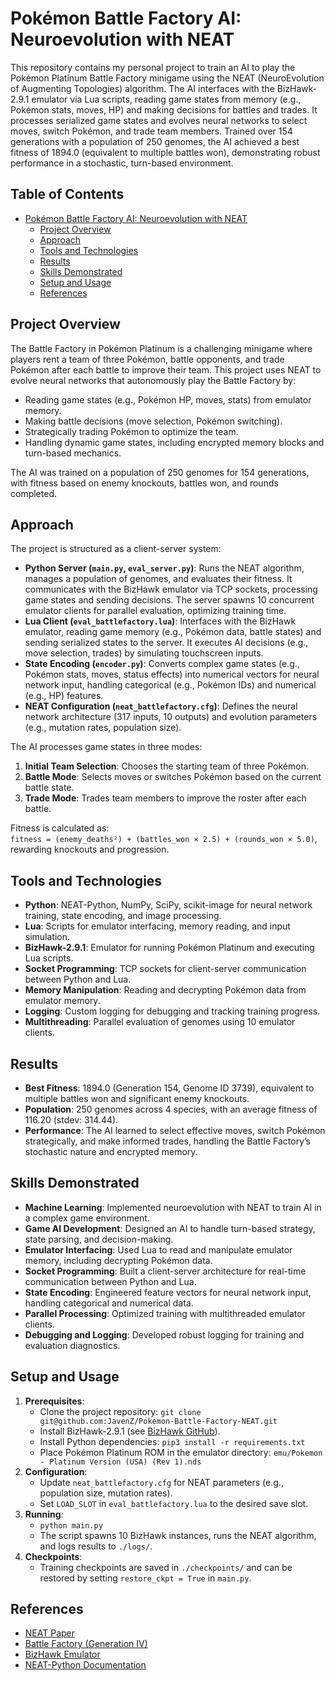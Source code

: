 # Pokémon Battle Factory AI: Neuroevolution with NEAT

This repository contains my personal project to train an AI to play the Pokémon Platinum Battle Factory minigame using the NEAT (NeuroEvolution of Augmenting Topologies) algorithm. The AI interfaces with the BizHawk-2.9.1 emulator via Lua scripts, reading game states from memory (e.g., Pokémon stats, moves, HP) and making decisions for battles and trades. It processes serialized game states and evolves neural networks to select moves, switch Pokémon, and trade team members. Trained over 154 generations with a population of 250 genomes, the AI achieved a best fitness of 1894.0 (equivalent to multiple battles won), demonstrating robust performance in a stochastic, turn-based environment.

## Table of Contents
- [Pokémon Battle Factory AI: Neuroevolution with NEAT](#pokémon-battle-factory-ai-neuroevolution-with-neat)
  - [Project Overview](#project-overview)
  - [Approach](#approach)
  - [Tools and Technologies](#tools-and-technologies)
  - [Results](#results)
  - [Skills Demonstrated](#skills-demonstrated)
  - [Setup and Usage](#setup-and-usage)
  - [References](#references)

## Project Overview
The Battle Factory in Pokémon Platinum is a challenging minigame where players rent a team of three Pokémon, battle opponents, and trade Pokémon after each battle to improve their team. This project uses NEAT to evolve neural networks that autonomously play the Battle Factory by:
- Reading game states (e.g., Pokémon HP, moves, stats) from emulator memory.
- Making battle decisions (move selection, Pokémon switching).
- Strategically trading Pokémon to optimize the team.
- Handling dynamic game states, including encrypted memory blocks and turn-based mechanics.

The AI was trained on a population of 250 genomes for 154 generations, with fitness based on enemy knockouts, battles won, and rounds completed.

## Approach
The project is structured as a client-server system:
- **Python Server (`main.py`, `eval_server.py`)**: Runs the NEAT algorithm, manages a population of genomes, and evaluates their fitness. It communicates with the BizHawk emulator via TCP sockets, processing game states and sending decisions. The server spawns 10 concurrent emulator clients for parallel evaluation, optimizing training time.
- **Lua Client (`eval_battlefactory.lua`)**: Interfaces with the BizHawk emulator, reading game memory (e.g., Pokémon data, battle states) and sending serialized states to the server. It executes AI decisions (e.g., move selection, trades) by simulating touchscreen inputs.
- **State Encoding (`encoder.py`)**: Converts complex game states (e.g., Pokémon stats, moves, status effects) into numerical vectors for neural network input, handling categorical (e.g., Pokémon IDs) and numerical (e.g., HP) features.
- **NEAT Configuration (`neat_battlefactory.cfg`)**: Defines the neural network architecture (317 inputs, 10 outputs) and evolution parameters (e.g., mutation rates, population size).

The AI processes game states in three modes:
1. **Initial Team Selection**: Chooses the starting team of three Pokémon.
2. **Battle Mode**: Selects moves or switches Pokémon based on the current battle state.
3. **Trade Mode**: Trades team members to improve the roster after each battle.

Fitness is calculated as:  
`fitness = (enemy_deaths²) + (battles_won × 2.5) + (rounds_won × 5.0)`, rewarding knockouts and progression.

## Tools and Technologies
- **Python**: NEAT-Python, NumPy, SciPy, scikit-image for neural network training, state encoding, and image processing.
- **Lua**: Scripts for emulator interfacing, memory reading, and input simulation.
- **BizHawk-2.9.1**: Emulator for running Pokémon Platinum and executing Lua scripts.
- **Socket Programming**: TCP sockets for client-server communication between Python and Lua.
- **Memory Manipulation**: Reading and decrypting Pokémon data from emulator memory.
- **Logging**: Custom logging for debugging and tracking training progress.
- **Multithreading**: Parallel evaluation of genomes using 10 emulator clients.

## Results
- **Best Fitness**: 1894.0 (Generation 154, Genome ID 3739), equivalent to multiple battles won and significant enemy knockouts.
- **Population**: 250 genomes across 4 species, with an average fitness of 116.20 (stdev: 314.44).
- **Performance**: The AI learned to select effective moves, switch Pokémon strategically, and make informed trades, handling the Battle Factory’s stochastic nature and encrypted memory.

## Skills Demonstrated
- **Machine Learning**: Implemented neuroevolution with NEAT to train AI in a complex game environment.
- **Game AI Development**: Designed an AI to handle turn-based strategy, state parsing, and decision-making.
- **Emulator Interfacing**: Used Lua to read and manipulate emulator memory, including decrypting Pokémon data.
- **Socket Programming**: Built a client-server architecture for real-time communication between Python and Lua.
- **State Encoding**: Engineered feature vectors for neural network input, handling categorical and numerical data.
- **Parallel Processing**: Optimized training with multithreaded emulator clients.
- **Debugging and Logging**: Developed robust logging for training and evaluation diagnostics.

## Setup and Usage
1. **Prerequisites**:
   - Clone the project repository: `git clone git@github.com:JavenZ/Pokemon-Battle-Factory-NEAT.git`
   - Install BizHawk-2.9.1 (see [BizHawk GitHub](https://github.com/TASEmulators/BizHawk)).
   - Install Python dependencies: `pip3 install -r requirements.txt`
   - Place Pokémon Platinum ROM in the emulator directory: `emu/Pokemon - Platinum Version (USA) (Rev 1).nds`
3. **Configuration**:
   - Update `neat_battlefactory.cfg` for NEAT parameters (e.g., population size, mutation rates).
   - Set `LOAD_SLOT` in `eval_battlefactory.lua` to the desired save slot.
4. **Running**:
   - `python main.py`
   - The script spawns 10 BizHawk instances, runs the NEAT algorithm, and logs results to `./logs/`.
5. **Checkpoints**:
   - Training checkpoints are saved in `./checkpoints/` and can be restored by setting `restore_ckpt = True` in `main.py`.

## References
- [NEAT Paper](https://nn.cs.utexas.edu/?stanley:ec02)
- [Battle Factory (Generation IV)](https://bulbapedia.bulbagarden.net/wiki/Battle_Factory_(Generation_IV))
- [BizHawk Emulator](https://github.com/TASEmulators/BizHawk)
- [NEAT-Python Documentation](https://neat-python.readthedocs.io/en/latest/)
